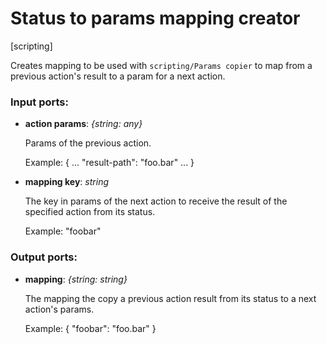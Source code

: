 # Status to params mapping creator

[scripting]

Creates mapping to be used with `scripting/Params copier` to map from a previous action's result to a param for a next action.

### Input ports:

* __action params__: _{string: any}_

    Params of the previous action.
    
    Example:
    {
    ...
    "result-path": "foo.bar"
    ...
    }



* __mapping key__: _string_

    The key in params of the next action to receive the result of the specified action from its status.
    
    Example:
    "foobar"



### Output ports:

* __mapping__: _{string: string}_

    The mapping the copy a previous action result from its status to a next action's params.
    
    Example:
    { "foobar": "foo.bar" }




